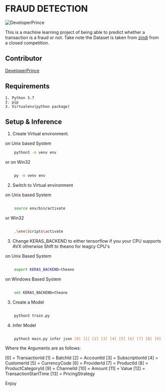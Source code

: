 # FRAUD DETECTION 

![DeveloperPrince](https://github.com/account)

This is a machine learning project of being able to predict whether a transaction is a fraud or not.
Take note the Dataset is taken from [zindi](zindi.africa) from a closed competition.

## Contributor

[DeveloperPrince](developerprince.co.zw)

## Requirements

    1. Python 3.7
    2. pip
    3. Virtualenv(python package)

## Setup & Inference

1. Create Virtual environment.

on Unix based System
```bash
    python3 -m venv env
```

or on Win32

```bash

    py -m venv env

```

2. Switch to Virtual environment

on Unix based System
```bash

    source env/bin/activate

```

or Win32 

```bash

    .\env\Scripts\activate

```

3. Change KERAS_BACKEND to either tensorflow if you your CPU supports AVX otherwise Shift to theano for leagcy CPU's 

on Unix Based System
```bash

    export KERAS_BACKEND=theano        

```

on Windows Based System
```bash

    set KERAS_BACKEND=theano

```
3. Create a Model

```bash

    python3 train.py

```

4. Infer Model

```bash

    python3 main.py infer json [0] [1] [2] [3] [4] [5] [6] [7] [8] [9] [10] [11] [12] [13] 

```

Where the Arguments are as follows:

[0] = TransactionId
[1] = BatchId
[2] = AccountId
[3] = SubscriptionId
[4] = CustomerId
[5] = CurrencyCode
[6] = ProviderId
[7] = ProductId
[8] = ProductCategoryId
[9] = ChannelId
[10] = Amount
[11] = Value
[12] = TransactionStartTime
[13] = PricingStrategy


Enjoy